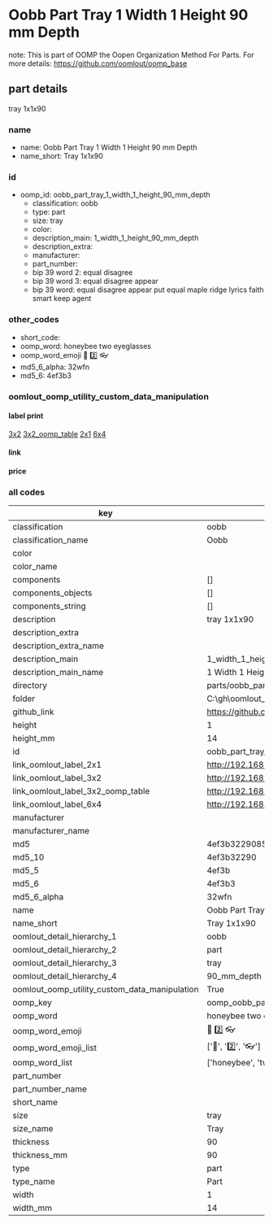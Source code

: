 # Oobb Part Tray 1 Width 1 Height 90 mm Depth  

note: This is part of OOMP the Oopen Organization Method For Parts. For more details: https://github.com/oomlout/oomp_base

##  part details
  



tray 1x1x90



### name
* name: Oobb Part Tray 1 Width 1 Height 90 mm Depth
* name_short: Tray 1x1x90 
### id
* oomp_id: oobb_part_tray_1_width_1_height_90_mm_depth
  * classification: oobb
  * type: part
  * size: tray
  * color: 
  * description_main: 1_width_1_height_90_mm_depth
  * description_extra: 
  * manufacturer: 
  * part_number: 
  * bip 39 word 2: equal disagree
  * bip 39 word 3: equal disagree appear
  * bip 39 word: equal disagree appear put equal maple ridge lyrics faith smart keep agent

### other_codes
* short_code: 
* oomp_word: honeybee two eyeglasses
* oomp_word_emoji :honeybee: :two: :eyeglasses:
* md5_6_alpha: 32wfn
* md5_6: 4ef3b3






### oomlout_oomp_utility_custom_data_manipulation
#### label print
[3x2](http://192.168.1.245:1112/?label=oomp%2032wfn)
[3x2_oomp_table](http://192.168.1.108:1112/?label=oomp%2032wfn)
[2x1](http://192.168.1.242:1112/?label=oomp%2032wfn)
[6x4](http://192.168.1.55:1112/?label=oomp%2032wfn)    

#### link

                              

#### price







### all codes 
| key | value |  
| --- | --- |  
| classification | oobb |  
| classification_name | Oobb |  
| color |  |  
| color_name |  |  
| components | [] |  
| components_objects | [] |  
| components_string | [] |  
| description | tray 1x1x90 |  
| description_extra |  |  
| description_extra_name |  |  
| description_main | 1_width_1_height_90_mm_depth |  
| description_main_name | 1 Width 1 Height 90 mm Depth |  
| directory | parts/oobb_part_tray_1_width_1_height_90_mm_depth |  
| folder | C:\gh\oomlout_oobb_version_4_generated_parts\things\oobb_part_tray_1_width_1_height_90_mm_depth |  
| github_link | https://github.com/oomlout/oomlout_oomp_part_src/tree/main/parts/oobb_part_tray_1_width_1_height_90_mm_depth |  
| height | 1 |  
| height_mm | 14 |  
| id | oobb_part_tray_1_width_1_height_90_mm_depth |  
| link_oomlout_label_2x1 | http://192.168.1.242:1112/?label=oomp%2032wfn |  
| link_oomlout_label_3x2 | http://192.168.1.245:1112/?label=oomp%2032wfn |  
| link_oomlout_label_3x2_oomp_table | http://192.168.1.108:1112/?label=oomp%2032wfn |  
| link_oomlout_label_6x4 | http://192.168.1.55:1112/?label=oomp%2032wfn |  
| manufacturer |  |  
| manufacturer_name |  |  
| md5 | 4ef3b322908577321e260aec150fb260 |  
| md5_10 | 4ef3b32290 |  
| md5_5 | 4ef3b |  
| md5_6 | 4ef3b3 |  
| md5_6_alpha | 32wfn |  
| name | Oobb Part Tray 1 Width 1 Height 90 mm Depth |  
| name_short | Tray 1x1x90  |  
| oomlout_detail_hierarchy_1 | oobb |  
| oomlout_detail_hierarchy_2 | part |  
| oomlout_detail_hierarchy_3 | tray |  
| oomlout_detail_hierarchy_4 | 90_mm_depth |  
| oomlout_oomp_utility_custom_data_manipulation | True |  
| oomp_key | oomp_oobb_part_tray_1_width_1_height_90_mm_depth |  
| oomp_word | honeybee two eyeglasses |  
| oomp_word_emoji | :honeybee: :two: :eyeglasses: |  
| oomp_word_emoji_list | [':honeybee:', ':two:', ':eyeglasses:'] |  
| oomp_word_list | ['honeybee', 'two', 'eyeglasses'] |  
| part_number |  |  
| part_number_name |  |  
| short_name |  |  
| size | tray |  
| size_name | Tray |  
| thickness | 90 |  
| thickness_mm | 90 |  
| type | part |  
| type_name | Part |  
| width | 1 |  
| width_mm | 14 |  
